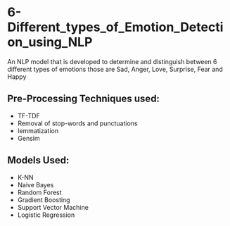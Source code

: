 # 6-Different_types_of_Emotion_Detection_using_NLP
An NLP model that is developed to determine and distinguish between 6 different types of emotions those are Sad, Anger, Love, Surprise, Fear and Happy
## Pre-Processing Techniques used:
* TF-TDF
* Removal of stop-words and punctuations
* lemmatization
* Gensim
## Models Used:
* K-NN
* Naive Bayes
* Random Forest
* Gradient Boosting
* Support Vector Machine
* Logistic Regression

